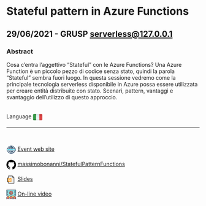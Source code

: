 # Stateful pattern in Azure Functions
## 29/06/2021 - GRUSP serverless@127.0.0.1
### Abstract
Cosa c’entra l’aggettivo “Stateful” con le Azure Functions? Una Azure Function è un piccolo pezzo di codice senza stato, quindi la parola “Stateful” sembra fuori luogo. In questa sessione vedremo come la principale tecnologia serverless disponibile in Azure possa essere utilizzata per creare entità distribuite con stato. Scenari, pattern, vantaggi e svantaggio dell’utilizzo di questo approccio.

<br/>
Language <img width="25" src="https://raw.githubusercontent.com/massimobonanni/massimobonanni/master/images/flagitaly.svg" style="vertical-align:middle">

<br/>

---

<br/>
<p>
<img width="25" src="https://raw.githubusercontent.com/massimobonanni/massimobonanni/master/images/eventwebsite.svg" style="vertical-align:middle"> 
<a href="https://www.grusp.org/localhost/serverless-2021/">Event web site</a>
</p>

<p>
<img width="25" src="https://raw.githubusercontent.com/massimobonanni/massimobonanni/master/images/github.svg" style="vertical-align:middle"> 
<a href="https://github.com/massimobonanni/StatefulPatternFunctions" target="_blank">massimobonanni/StatefulPatternFunctions</a>
</p>

<p>
<img width="25" src="https://raw.githubusercontent.com/massimobonanni/massimobonanni/master/images/slides.svg" style="vertical-align:middle"> 
<a href="https://www.slideshare.net/massimobonanni/stateful-pattern-con-azure-functions">Slides</a>
</p>

<p>
<img width="25" src="https://raw.githubusercontent.com/massimobonanni/massimobonanni/master/images/video.svg" style="vertical-align:middle"> 
<a href="https://youtu.be/RzIaXmEPnNU?t=3228" target="_blank">On-line video</a>
</p> 